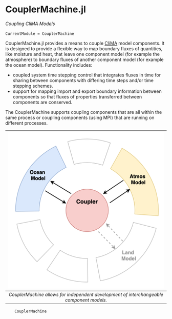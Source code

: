 # CouplerMachine.jl

*Coupling CliMA Models*

```@meta
CurrentModule = CouplerMachine
```

CouplerMachine.jl provides a means to couple [CliMA](https://github.com/CliMA) 
model components. It is designed to provide a flexible way to map boundary fluxes
of quantities, like moisture and heat, that leave one component model
(for example the atmosphere) to boundary fluxes of another component model
(for example the ocean model).
Functionality includes:
- coupled system time stepping control that integrates fluxes in time for sharing
  between components with differing time steps and/or time stepping schemes.
- support for mapping import and export boundary information between components
  so that fluxes of properties transferred between components are conserved.

The CouplerMachine supports coupling components that are all within the same process
or coupling components (using MPI) that are running on different processes.

| ![Coupler Scheme](images/cplsetup.png) |
|:--:|
| *CouplerMachine allows for independent development of interchangeable component models.* |

```@docs
    CouplerMachine
```
